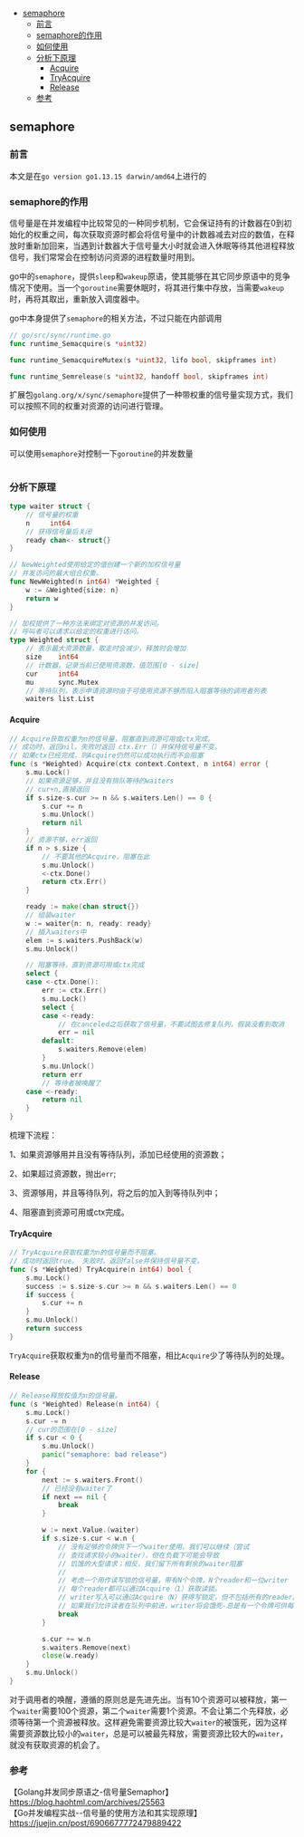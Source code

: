 <!-- START doctoc generated TOC please keep comment here to allow auto update -->
<!-- DON'T EDIT THIS SECTION, INSTEAD RE-RUN doctoc TO UPDATE -->


- [semaphore](#semaphore)
  - [前言](#%E5%89%8D%E8%A8%80)
  - [semaphore的作用](#semaphore%E7%9A%84%E4%BD%9C%E7%94%A8)
  - [如何使用](#%E5%A6%82%E4%BD%95%E4%BD%BF%E7%94%A8)
  - [分析下原理](#%E5%88%86%E6%9E%90%E4%B8%8B%E5%8E%9F%E7%90%86)
    - [Acquire](#acquire)
    - [TryAcquire](#tryacquire)
    - [Release](#release)
  - [参考](#%E5%8F%82%E8%80%83)

<!-- END doctoc generated TOC please keep comment here to allow auto update -->

## semaphore

### 前言

本文是在`go version go1.13.15 darwin/amd64`上进行的  

### semaphore的作用

信号量是在并发编程中比较常见的一种同步机制，它会保证持有的计数器在0到初始化的权重之间，每次获取资源时都会将信号量中的计数器减去对应的数值，在释放时重新加回来，当遇到计数器大于信号量大小时就会进入休眠等待其他进程释放信号，我们常常会在控制访问资源的进程数量时用到。  

go中的`semaphore`，提供`sleep`和`wakeup`原语，使其能够在其它同步原语中的竞争情况下使用。当一个`goroutine`需要休眠时，将其进行集中存放，当需要`wakeup`时，再将其取出，重新放入调度器中。   

go中本身提供了`semaphore`的相关方法，不过只能在内部调用  

```go
// go/src/sync/runtime.go
func runtime_Semacquire(s *uint32)

func runtime_SemacquireMutex(s *uint32, lifo bool, skipframes int)

func runtime_Semrelease(s *uint32, handoff bool, skipframes int)
```

扩展包`golang.org/x/sync/semaphore`提供了一种带权重的信号量实现方式，我们可以按照不同的权重对资源的访问进行管理。   

### 如何使用

可以使用`semaphore`对控制一下`goroutine`的并发数量  

```go

```

### 分析下原理

```go
type waiter struct {
	// 信号量的权重
	n     int64
	// 获得信号量后关闭
	ready chan<- struct{}
}

// NewWeighted使用给定的值创建一个新的加权信号量
// 并发访问的最大组合权重。
func NewWeighted(n int64) *Weighted {
	w := &Weighted{size: n}
	return w
}

// 加权提供了一种方法来绑定对资源的并发访问。
// 呼叫者可以请求以给定的权重进行访问。
type Weighted struct {
	// 表示最大资源数量，取走时会减少，释放时会增加
	size    int64
	// 计数器，记录当前已使用资源数，值范围[0 - size]
	cur     int64
	mu      sync.Mutex
	// 等待队列，表示申请资源时由于可使用资源不够而陷入阻塞等待的调用者列表
	waiters list.List
```

#### Acquire

```go
// Acquire获取权重为n的信号量，阻塞直到资源可用或ctx完成。
// 成功时，返回nil。失败时返回 ctx.Err（）并保持信号量不变。
// 如果ctx已经完成，则Acquire仍然可以成功执行而不会阻塞
func (s *Weighted) Acquire(ctx context.Context, n int64) error {
	s.mu.Lock()
	// 如果资源足够，并且没有排队等待的waiters
	// cur+n,直接返回
	if s.size-s.cur >= n && s.waiters.Len() == 0 {
		s.cur += n
		s.mu.Unlock()
		return nil
	}
	// 资源不够，err返回
	if n > s.size {
		// 不要其他的Acquire，阻塞在此
		s.mu.Unlock()
		<-ctx.Done()
		return ctx.Err()
	}

	ready := make(chan struct{})
	// 组装waiter
	w := waiter{n: n, ready: ready}
	// 插入waiters中
	elem := s.waiters.PushBack(w)
	s.mu.Unlock()

	// 阻塞等待，直到资源可用或ctx完成
	select {
	case <-ctx.Done():
		err := ctx.Err()
		s.mu.Lock()
		select {
		case <-ready:
			// 在canceled之后获取了信号量，不要试图去修复队列，假装没看到取消
			err = nil
		default:
			s.waiters.Remove(elem)
		}
		s.mu.Unlock()
		return err
		// 等待者被唤醒了
	case <-ready:
		return nil
	}
}
```

梳理下流程：  

1、如果资源够用并且没有等待队列，添加已经使用的资源数；  

2、如果超过资源数，抛出`err`;   

3、资源够用，并且等待队列，将之后的加入到等待队列中；  

4、阻塞直到资源可用或ctx完成。  

#### TryAcquire

```go
// TryAcquire获取权重为n的信号量而不阻塞。
// 成功时返回true。 失败时，返回false并保持信号量不变。
func (s *Weighted) TryAcquire(n int64) bool {
	s.mu.Lock()
	success := s.size-s.cur >= n && s.waiters.Len() == 0
	if success {
		s.cur += n
	}
	s.mu.Unlock()
	return success
}
```

`TryAcquire`获取权重为n的信号量而不阻塞，相比`Acquire`少了等待队列的处理。  

#### Release

```go
// Release释放权值为n的信号量。
func (s *Weighted) Release(n int64) {
	s.mu.Lock()
	s.cur -= n
	// cur的范围在[0 - size]
	if s.cur < 0 {
		s.mu.Unlock()
		panic("semaphore: bad release")
	}
	for {
		next := s.waiters.Front()
		// 已经没有waiter了
		if next == nil {
			break
		}

		w := next.Value.(waiter)
		if s.size-s.cur < w.n {
			// 没有足够的令牌供下一个waiter使用。我们可以继续（尝试
			// 查找请求较小的waiter），但在负载下可能会导致
			// 饥饿的大型请求；相反，我们留下所有剩余的waiter阻塞
			//
			// 考虑一个用作读写锁的信号量，带有N个令牌，N个reader和一位writer
			// 每个reader都可以通过Acquire（1）获取读锁。
			// writer写入可以通过Acquire（N）获得写锁定，但不包括所有的reader。
			// 如果我们允许读者在队列中前进，writer将会饿死-总是有一个令牌可供每个读者。
			break
		}

		s.cur += w.n
		s.waiters.Remove(next)
		close(w.ready)
	}
	s.mu.Unlock()
}
```

对于调用者的唤醒，遵循的原则总是先进先出。当有10个资源可以被释放，第一个`waiter`需要100个资源，第二个`waiter`需要1个资源。不会让第二个先释放，必须等待第一个资源被释放。这样避免需要资源比较大`waiter`的被饿死，因为这样需要资源数比较小的`waiter`，总是可以被最先释放，需要资源比较大的`waiter`，就没有获取资源的机会了。  

### 参考
【Golang并发同步原语之-信号量Semaphor】https://blog.haohtml.com/archives/25563    
【Go并发编程实战--信号量的使用方法和其实现原理】https://juejin.cn/post/6906677772479889422  




